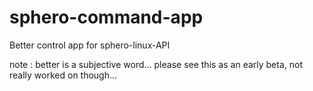 # sphero-command-app
Better control app for sphero-linux-API

note : better is a subjective word... please see this as an early beta, not really worked on though...
